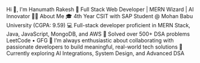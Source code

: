 Hi 👋, I'm Hanumath Rakesh
🚀 Full Stack Web Developer | MERN Wizard | AI Innovator
👨‍💻 About Me
🎓 4th Year CSIT with SAP Student @ Mohan Babu University (CGPA: 9.59)
💻 Full-stack developer proficient in MERN Stack, Java, JavaScript, MongoDB, and AWS
🧠 Solved over 500+ DSA problems
LeetCode • GFG
🤝 I’m always enthusiastic about collaborating with passionate developers to build meaningful, real-world tech solutions
🚀 Currently exploring AI Integrations, System Design, and Advanced DSA

